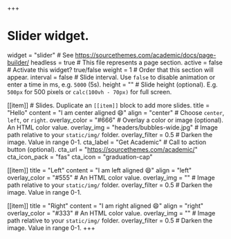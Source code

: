 +++
# Slider widget.
widget            = "slider"     # See https://sourcethemes.com/academic/docs/page-builder/
headless          = true         # This file represents a page section.
active            = false        # Activate this widget? true/false
weight            = 1            # Order that this section will appear.
interval          = false        # Slide interval. Use `false` to disable animation or enter a time in ms, e.g. `5000` (5s).
height            = ""           # Slide height (optional). E.g. `500px` for 500 pixels or `calc(100vh - 70px)` for full screen.

[[item]]          # Slides. Duplicate an `[[item]]` block to add more slides.
  title           = "Hello"
  content         = "I am center aligned :smile:"
  align           = "center"     # Choose `center`, `left`, or `right`.
  overlay_color   = "#666"       # Overlay a color or image (optional). An HTML color value. 
  overlay_img     = "headers/bubbles-wide.jpg"  # Image path relative to your `static/img/` folder.
  overlay_filter  = 0.5  # Darken the image. Value in range 0-1.
  cta_label       = "Get Academic"    # Call to action button (optional).
  cta_url         = "https://sourcethemes.com/academic/"
  cta_icon_pack   = "fas"
  cta_icon        = "graduation-cap"

[[item]]
  title           = "Left"
  content         = "I am left aligned :smile:"
  align           = "left"
  overlay_color   = "#555"        # An HTML color value.
  overlay_img     = ""            # Image path relative to your `static/img/` folder.
  overlay_filter  = 0.5           # Darken the image. Value in range 0-1.

[[item]]
  title           = "Right"
  content         = "I am right aligned :smile:"
  align           = "right"
  overlay_color   = "#333"        # An HTML color value.
  overlay_img     = ""            # Image path relative to your `static/img/` folder.
  overlay_filter  = 0.5           # Darken the image. Value in range 0-1.
+++
